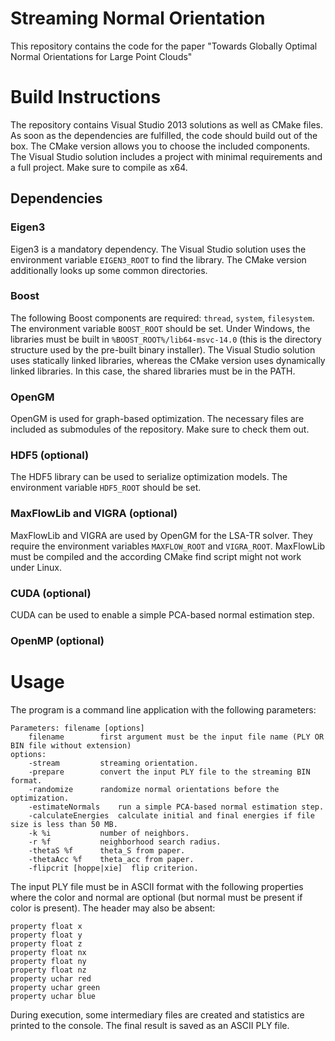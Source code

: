 # Streaming Normal Orientation
This repository contains the code for the paper "Towards Globally Optimal Normal Orientations for Large Point Clouds"

# Build Instructions
The repository contains Visual Studio 2013 solutions as well as CMake files. As soon as the dependencies are fulfilled, the code should build out of the box. The CMake version allows you to choose the included components. The Visual Studio solution includes a project with minimal requirements and a full project. Make sure to compile as x64.

## Dependencies
### Eigen3
Eigen3 is a mandatory dependency. The Visual Studio solution uses the environment variable `EIGEN3_ROOT` to find the library. The CMake version additionally looks up some common directories.

### Boost
The following Boost components are required: `thread`, `system`, `filesystem`. The environment variable `BOOST_ROOT` should be set. Under Windows, the libraries must be built in `%BOOST_ROOT%/lib64-msvc-14.0` (this is the directory structure used by the pre-built binary installer). The Visual Studio solution uses statically linked libraries, whereas the CMake version uses dynamically linked libraries. In this case, the shared libraries must be in the PATH.

### OpenGM
OpenGM is used for graph-based optimization. The necessary files are included as submodules of the repository. Make sure to check them out.

### HDF5 (optional)
The HDF5 library can be used to serialize optimization models. The environment variable `HDF5_ROOT` should be set.

### MaxFlowLib and VIGRA (optional)
MaxFlowLib and VIGRA are used by OpenGM for the LSA-TR solver. They require the environment variables `MAXFLOW_ROOT` and `VIGRA_ROOT`. MaxFlowLib must be compiled and the according CMake find script might not work under Linux.

### CUDA (optional)
CUDA can be used to enable a simple PCA-based normal estimation step.

### OpenMP (optional)

# Usage
The program is a command line application with the following parameters:

```
Parameters: filename [options]
	filename        first argument must be the input file name (PLY OR BIN file without extension)
options:
	-stream         streaming orientation.
	-prepare        convert the input PLY file to the streaming BIN format.
	-randomize      randomize normal orientations before the optimization.
	-estimateNormals    run a simple PCA-based normal estimation step.
	-calculateEnergies  calculate initial and final energies if file size is less than 50 MB.
	-k %i           number of neighbors.
	-r %f           neighborhood search radius.
	-thetaS %f      theta_S from paper.
	-thetaAcc %f    theta_acc from paper.
	-flipcrit [hoppe|xie]  flip criterion.
```

The input PLY file must be in ASCII format with the following properties where the color and normal are optional (but normal must be present if color is present). The header may also be absent:

```
property float x
property float y
property float z
property float nx
property float ny
property float nz
property uchar red
property uchar green
property uchar blue
```

During execution, some intermediary files are created and statistics are printed to the console. The final result is saved as an ASCII PLY file.